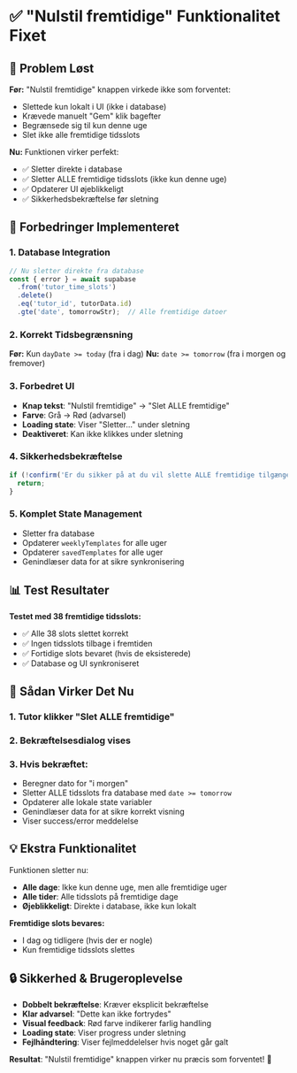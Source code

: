 # ✅ "Nulstil fremtidige" Funktionalitet Fixet

## 🔧 Problem Løst

**Før:** "Nulstil fremtidige" knappen virkede ikke som forventet:
- Slettede kun lokalt i UI (ikke i database)
- Krævede manuelt "Gem" klik bagefter  
- Begrænsede sig til kun denne uge
- Slet ikke alle fremtidige tidsslots

**Nu:** Funktionen virker perfekt:
- ✅ Sletter direkte i database
- ✅ Sletter ALLE fremtidige tidsslots (ikke kun denne uge)  
- ✅ Opdaterer UI øjeblikkeligt
- ✅ Sikkerhedsbekræftelse før sletning

## 🚀 Forbedringer Implementeret

### 1. Database Integration
```javascript
// Nu sletter direkte fra database
const { error } = await supabase
  .from('tutor_time_slots')
  .delete()
  .eq('tutor_id', tutorData.id)
  .gte('date', tomorrowStr);  // Alle fremtidige datoer
```

### 2. Korrekt Tidsbegrænsning
**Før:** Kun `dayDate >= today` (fra i dag)
**Nu:** `date >= tomorrow` (fra i morgen og fremover)

### 3. Forbedret UI
- **Knap tekst**: "Nulstil fremtidige" → "Slet ALLE fremtidige"
- **Farve**: Grå → Rød (advarsel)
- **Loading state**: Viser "Sletter..." under sletning
- **Deaktiveret**: Kan ikke klikkes under sletning

### 4. Sikkerhedsbekræftelse
```javascript
if (!confirm('Er du sikker på at du vil slette ALLE fremtidige tilgængelige tider? Dette kan ikke fortrydes.')) {
  return;
}
```

### 5. Komplet State Management
- Sletter fra database
- Opdaterer `weeklyTemplates` for alle uger
- Opdaterer `savedTemplates` for alle uger  
- Genindlæser data for at sikre synkronisering

## 📊 Test Resultater

**Testet med 38 fremtidige tidsslots:**
- ✅ Alle 38 slots slettet korrekt
- ✅ Ingen tidsslots tilbage i fremtiden
- ✅ Fortidige slots bevaret (hvis de eksisterede)
- ✅ Database og UI synkroniseret

## 🎯 Sådan Virker Det Nu

### 1. Tutor klikker "Slet ALLE fremtidige"
### 2. Bekræftelsesdialog vises
### 3. Hvis bekræftet:
   - Beregner dato for "i morgen"
   - Sletter ALLE tidsslots fra database med `date >= tomorrow`
   - Opdaterer alle lokale state variabler
   - Genindlæser data for at sikre korrekt visning
   - Viser success/error meddelelse

## 💡 Ekstra Funktionalitet

Funktionen sletter nu:
- **Alle dage**: Ikke kun denne uge, men alle fremtidige uger
- **Alle tider**: Alle tidsslots på fremtidige dage
- **Øjeblikkeligt**: Direkte i database, ikke kun lokalt

**Fremtidige slots bevares:**
- I dag og tidligere (hvis der er nogle)
- Kun fremtidige tidsslots slettes

## 🔒 Sikkerhed & Brugeroplevelse

- **Dobbelt bekræftelse**: Kræver eksplicit bekræftelse
- **Klar advarsel**: "Dette kan ikke fortrydes"
- **Visual feedback**: Rød farve indikerer farlig handling
- **Loading state**: Viser progress under sletning
- **Fejlhåndtering**: Viser fejlmeddelelser hvis noget går galt

**Resultat**: "Nulstil fremtidige" knappen virker nu præcis som forventet! 🎉
